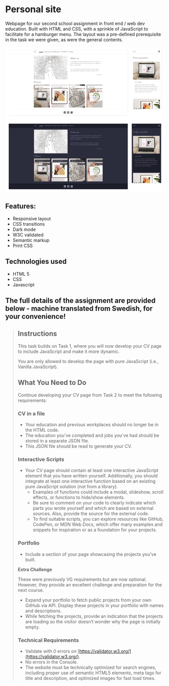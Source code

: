# Personal site

Webpage for our second school assignment in front end / web dev education. Built with HTML and CSS, with a sprinkle of JavaScript to facilitate for a hamburger menu. 
The layout was a pre-defined prerequisite in the task we were given, as were the general contents. 

 ![layout mockup](https://github.com/LinneaToth/cv/blob/main/img/preview.png)

## Features:

- Responsive layout
- CSS transitions
- Dark mode
- W3C validated
- Semantic markup
- Print CSS

## Technologies used
- HTML 5
- CSS
- Javascript

## The full details of the assignment are provided below - machine translated from Swedish, for your convenience! 

> ## Instructions
> 
> This task builds on Task 1, where you will now develop your CV page to include JavaScript and make it more dynamic.
> 
> You are only allowed to develop the page with pure JavaScript (i.e., Vanilla JavaScript).
> 
> ## What You Need to Do
> 
> Continue developing your CV page from Task 2 to meet the following requirements:
> 
> ### **CV in a file**
> 
> - Your education and previous workplaces should no longer be in the HTML code.
> - The education you’ve completed and jobs you’ve had should be stored in a separate JSON file.
> - This JSON file should be read to generate your CV.
> 
> ### **Interactive Scripts**
> 
> - Your CV page should contain at least one interactive JavaScript element that you have written yourself. Additionally, you should integrate at least one interactive function based on an existing pure JavaScript solution (not from a library).
>     - Examples of functions could include a modal, slideshow, scroll effects, or functions to hide/show elements.
>     - Be sure to comment on your code to clearly indicate which parts you wrote yourself and which are based on external sources. Also, provide the source for the external code.
>     - To find suitable scripts, you can explore resources like GitHub, CodePen, or MDN Web Docs, which offer many examples and snippets for inspiration or as a foundation for your projects.
> 
> ### **Portfolio**
> 
> - Include a section of your page showcasing the projects you’ve built.
> 
>**Extra Challenge**
> 
> These were previously VG requirements but are now optional. However, they provide an excellent challenge and preparation for the next course.
> 
> - Expand your portfolio to fetch public projects from your own GitHub via API. Display these projects in your portfolio with names and descriptions.
> - While fetching the projects, provide an indication that the projects are loading so the visitor doesn’t wonder why the page is initially empty.
> 
> ### **Technical Requirements**
> 
> - Validate with 0 errors on [https://validator.w3.org/](https://validator.w3.org/).
> - No errors in the Console.
> - The website must be technically optimized for search engines, including proper use of semantic HTML5 elements, meta tags for title and description, and optimized images for fast load times.


